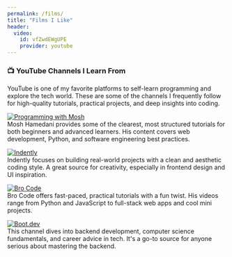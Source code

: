 ```yaml
---
permalink: /films/
title: "Films I Like"
header:
  video:
    id: vfZwdEWgUPE
    provider: youtube
---
```


### 📺 YouTube Channels I Learn From

YouTube is one of my favorite platforms to self-learn programming and explore the tech world. These are some of the channels I frequently follow for high-quality tutorials, practical projects, and deep insights into coding.

[![Programming with Mosh](https://img.shields.io/badge/YouTube-Programming%20with%20Mosh-grey?logo=youtube&labelColor=FF0000)](https://www.youtube.com/@programmingwithmosh)  
Mosh Hamedani provides some of the clearest, most structured tutorials for both beginners and advanced learners. His content covers web development, Python, and software engineering best practices.

[![Indently](https://img.shields.io/badge/YouTube-Indently-grey?logo=youtube&labelColor=FF0000)](https://www.youtube.com/@Indently)  
Indently focuses on building real-world projects with a clean and aesthetic coding style. A great source for creativity, especially in frontend design and UI inspiration.

[![Bro Code](https://img.shields.io/badge/YouTube-Bro%20Code-grey?logo=youtube&labelColor=FF0000)](https://www.youtube.com/@BroCodez)  
Bro Code offers fast-paced, practical tutorials with a fun twist. His videos range from Python and JavaScript to full-stack web apps and cool mini projects.

[![Boot.dev](https://img.shields.io/badge/YouTube-Boot.dev-grey?logo=youtube&labelColor=FF0000)](https://www.youtube.com/@bootdotdev)  
This channel dives into backend development, computer science fundamentals, and career advice in tech. It's a go-to source for anyone serious about mastering the backend.
